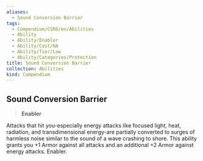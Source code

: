 ```yaml
---
aliases:
  - Sound Conversion Barrier
tags:
  - Compendium/CSRD/en/Abilities
  - Ability
  - Ability/Enabler
  - Ability/Cost/NA
  - Ability/Tier/Low
  - Ability/Categories/Protection
title: Sound Conversion Barrier
collection: Abilities
kind: Compendium
---
```

## Sound Conversion Barrier  
>**Enabler**
  
Attacks that hit you-especially energy attacks like focused light, heat, radiation, and transdimensional energy-are partially converted to surges of harmless noise similar to the sound of a wave crashing to shore. This ability grants you +1 Armor against all attacks and an additional +2 Armor against energy attacks. Enabler.